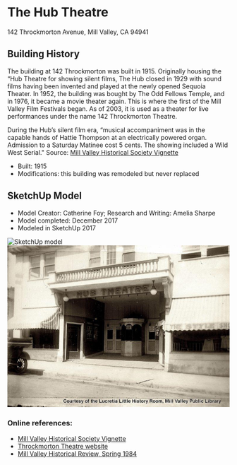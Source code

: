 # The Hub Theatre
142 Throckmorton Avenue, Mill Valley, CA 94941

## Building History

The building at 142 Throckmorton was built in 1915. Originally housing the “Hub Theatre for showing silent films, The Hub closed in 1929 with sound films having been invented and played at the newly opened Sequoia Theater. In 1952, the building was bought by The Odd Fellows Temple, and in 1976, it became a movie theater again. This is where the first of the Mill Valley Film Festivals began. As of 2003, it is used as a theater for live performances under the name 142 Throckmorton Theatre.

During the Hub’s silent film era, “musical accompaniment was in the capable hands of Hattie Thompson at an electrically powered organ. Admission to a Saturday Matinee cost 5 cents. The showing included a Wild West Serial." Source: [Mill Valley Historical Society Vignette](https://www.mvhistory.org/vignette-142-throckmorton/)

-	Built: 1915
-	Modifications: this building was remodeled but never replaced


## SketchUp Model
- Model Creator: Catherine Foy; Research and Writing: Amelia Sharpe
- Model completed: December 2017
- Modeled in SketchUp 2017

![SketchUp model](https://github.com/TimeWalkOrg/building-mill-valley-ca-hub-theatre/blob/master/hub-theatre-1920.jpg)
![1920 photo of Hub Theatre](https://github.com/TimeWalkOrg/building-mill-valley-ca-hub-theater/blob/master/hubtheatre-front.jpg)


### Online references:
- [Mill Valley Historical Society Vignette](https://www.mvhistory.org/vignette-142-throckmorton/)
- [Throckmorton Theatre website](https://throckmortontheatre.org/)
- [Mill Valley Historical Review, Spring 1984](http://www.millvalleylibrary.net/historyroom/collections/archive/files/mvhs1984spring-reduce_910d348bce.pdf)
